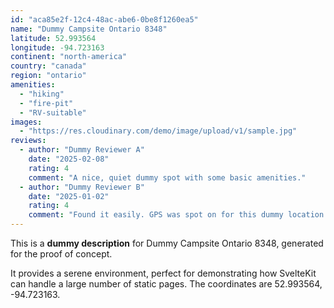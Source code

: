```yaml
---
id: "aca85e2f-12c4-48ac-abe6-0be8f1260ea5"
name: "Dummy Campsite Ontario 8348"
latitude: 52.993564
longitude: -94.723163
continent: "north-america"
country: "canada"
region: "ontario"
amenities:
  - "hiking"
  - "fire-pit"
  - "RV-suitable"
images:
  - "https://res.cloudinary.com/demo/image/upload/v1/sample.jpg"
reviews:
  - author: "Dummy Reviewer A"
    date: "2025-02-08"
    rating: 4
    comment: "A nice, quiet dummy spot with some basic amenities."
  - author: "Dummy Reviewer B"
    date: "2025-01-02"
    rating: 4
    comment: "Found it easily. GPS was spot on for this dummy location."
---
```


This is a **dummy description** for Dummy Campsite Ontario 8348, generated for the proof of concept.

It provides a serene environment, perfect for demonstrating how SvelteKit can handle a large number of static pages. The coordinates are 52.993564, -94.723163.
